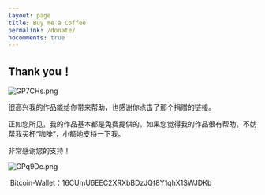 ```yaml
---
layout: page
title: Buy me a Coffee
permalink: /donate/
nocomments: true
---
```



## Thank  you！

![GP7CHs.png](https://s1.ax1x.com/2020/03/27/GP7CHs.png)

很高兴我的作品能给你带来帮助，也感谢你点击了那个捐赠的链接。

正如您所见，我的作品基本都是免费提供的。如果您觉得我的作品很有帮助，不妨帮我买杯“咖啡”，小额地支持一下我。

非常感谢您的支持！



![GPq9De.png](https://s1.ax1x.com/2020/03/27/GPq9De.png)



​						Bitcoin-Wallet：16CUmU6EEC2XRXbBDzJQf8Y1qhX1SWJDKb


